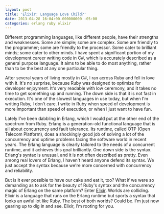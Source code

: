 ```yaml
---
layout: post
title: 'Elixir: Language Love Child?'
date: 2013-04-28 16:04:00.000000000 -05:00
categories: erlang ruby elixir
---
```

Different programming languages, like different people, have their strengths and weaknesses. Some are simple; some are complex. Some are friendly to the programmer; some are friendly to the processor. Some cater to brilliant minds; some cater to other minds. I have spent a significant portion of my development career writing code in C#, which is accurately described as a general purpose language. It aims to be able to do most anything, rather than to be the best at any one particular thing.

After several years of living mostly in C#, I ran across Ruby and fell in love with it. It's no surprise, because Ruby was designed to optimize for developer enjoyment. It's very readable with low ceremony, and it takes no time to get something up and running. The down side is that it is not fast in execution. It's one of the slowest languages in use today, but when I'm writing Ruby, I don't care. I write in Ruby when speed of development is more important than speed of execution, or when I just want to have fun.

Lately I've been dabbling in Erlang, which I would put at the other end of the spectrum from Ruby. Erlang is a generation-old functional language that is all about concurrency and fault tolerance. Its runtime, called OTP (Open Telecom Platform), does a shockingly good job of solving a lot of the concurrency and uptime problems facing the software world in recent years. The Erlang language is clearly tailored to the needs of a concurrent runtime, and it achieves this goal brilliantly. One down side is the syntax. Erlang's syntax is unusual, and it is not often described as pretty. Even among real lovers of Erlang, I haven't heard anyone defend its syntax. We just accept the syntax because we're more concerned with concurrency and reliability.

But is it ever possible to have our cake and eat it, too? What if we were so demanding as to ask for the beauty of Ruby's syntax and the concurrency magic of Erlang on the same platform? Enter <a title="Elixir" href="http://elixir-lang.org/">Elixir</a>. Worlds are colliding. Elixir is a language that runs on the Erlang runtime but sports a syntax that looks an awful lot like Ruby. The best of both worlds? Could be. I'm just now gearing up to dig in and see. Elixir, I'm rooting for you.
